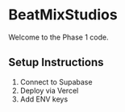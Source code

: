 # BeatMixStudios

Welcome to the Phase 1 code.

## Setup Instructions
1. Connect to Supabase
2. Deploy via Vercel
3. Add ENV keys
